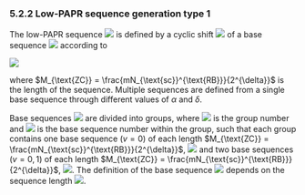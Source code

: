 ### 5.2.2 Low-PAPR sequence generation type 1

The low-PAPR sequence ![](media/image68.wmf) is defined by a cyclic
shift ![](media/image69.wmf) of a base sequence ![](media/image70.wmf)
according to

![](media/image71.wmf)

where $M_{\text{ZC}} = \frac{mN_{\text{sc}}^{\text{RB}}}{2^{\delta}}$ is
the length of the sequence. Multiple sequences are defined from a single
base sequence through different values of $\alpha$ and $\delta$.

Base sequences ![](media/image70.wmf) are divided into groups, where
![](media/image72.wmf) is the group number and ![](media/image73.wmf) is
the base sequence number within the group, such that each group contains
one base sequence ($v = 0$) of each length
$M_{\text{ZC}} = \frac{mN_{\text{sc}}^{\text{RB}}}{2^{\delta}}$,
![](media/image74.wmf) and two base sequences ($v = 0,1$) of each length
$M_{\text{ZC}} = \frac{mN_{\text{sc}}^{\text{RB}}}{2^{\delta}}$,
![](media/image75.wmf). The definition of the base sequence
![](media/image76.wmf) depends on the sequence length
![](media/image77.wmf).